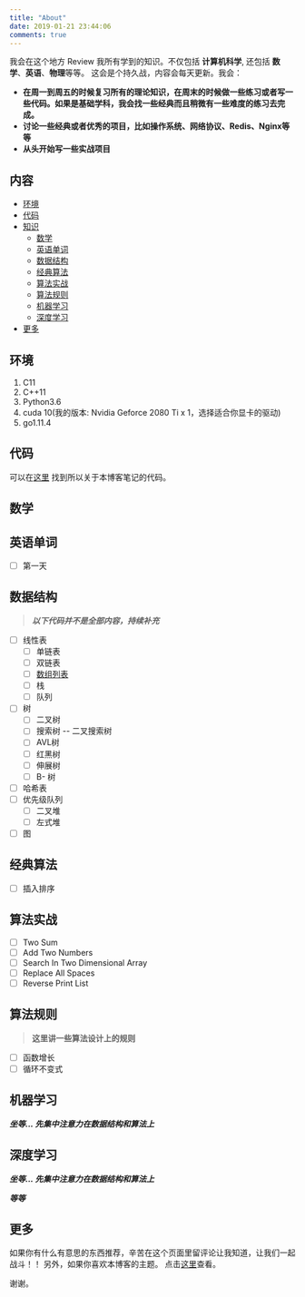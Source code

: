 ```yaml
---
title: "About"
date: 2019-01-21 23:44:06
comments: true
---
```


我会在这个地方 Review 我所有学到的知识。不仅包括 **计算机科学**, 还包括 **数学**、**英语**、**物理**等等。
这会是个持久战，内容会每天更新。我会：

+ **在周一到周五的时候复习所有的理论知识，在周末的时候做一些练习或者写一些代码。如果是基础学科，我会找一些经典而且稍微有一些难度的练习去完成。**
+ **讨论一些经典或者优秀的项目，比如操作系统、网络协议、Redis、Nginx等等**
+ **从头开始写一些实战项目**

## 内容
- [环境](#环境)
- [代码](#代码)
- [知识](#知识)
    - [数学](#数学)
    - [英语单词](#英语单词)
    - [数据结构](#数据结构)
    - [经典算法](#经典算法)
    - [算法实战](#算法实战)
    - [算法规则](#算法规则)
    - [机器学习](#机器学习)
    - [深度学习](#深度学习)
- [更多](#更多)

## 环境

1. C11
2. C++11
3. Python3.6
4. cuda 10(我的版本: Nvidia Geforce 2080 Ti x 1，选择适合你显卡的驱动)
5. go1.11.4

## 代码

可以在[这里](https://github.com/sherlockblaze/all_knowledge_review) 找到所以关于本博客笔记的代码。

## 数学

## 英语单词

- [ ] 第一天

## 数据结构

> ***以下代码并不是全部内容，持续补充***

- [ ] 线性表
    - [ ] 单链表
    - [ ] 双链表
    - [ ] [数组列表](https://sherlockblaze.com/2019/01/21/computer_science/data_structures/)
    - [ ] 栈
    - [ ] 队列
- [ ] 树
    - [ ] 二叉树
    - [ ] 搜索树 -- 二叉搜索树
    - [ ] AVL树
    - [ ] 红黑树
    - [ ] 伸展树
    - [ ] B- 树
- [ ] 哈希表
- [ ] 优先级队列
    - [ ] 二叉堆
    - [ ] 左式堆
- [ ] 图

## 经典算法

- [ ] 插入排序

## 算法实战

- [ ] Two Sum
- [ ] Add Two Numbers
- [ ] Search In Two Dimensional Array
- [ ] Replace All Spaces
- [ ] Reverse Print List

## 算法规则

> **这里讲一些算法设计上的规则**

- [ ] 函数增长
- [ ] 循环不变式

## 机器学习

***坐等... 先集中注意力在数据结构和算法上***

## 深度学习

***坐等... 先集中注意力在数据结构和算法上***

***等等***

## 更多

如果你有什么有意思的东西推荐，辛苦在这个页面里留评论让我知道，让我们一起战斗！！
另外，如果你喜欢本博客的主题。 点击[这里](https://github.com/sherlockblaze/hexo-theme-new_BeanTech_theme)查看。

谢谢。